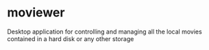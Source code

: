 # moviewer
Desktop application for controlling and managing all the local movies contained in a hard disk or any other storage
